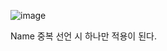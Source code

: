 ![image](https://user-images.githubusercontent.com/53141739/200238227-198e0b6c-047d-4ffa-acf1-d120b9ae942e.png)

Name 중복 선언 시 하나만 적용이 된다.

